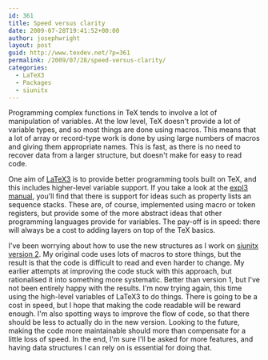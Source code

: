 ```yaml
---
id: 361
title: Speed versus clarity
date: 2009-07-28T19:41:52+00:00
author: josephwright
layout: post
guid: http://www.texdev.net/?p=361
permalink: /2009/07/28/speed-versus-clarity/
categories:
  - LaTeX3
  - Packages
  - siunitx
---
```

Programming complex functions in TeX tends to involve a lot of manipulation of variables. At the low level, TeX doesn't provide a lot of variable types, and so most things are done using macros. This means that a lot of array or record-type work is done by using large numbers of macros and giving them appropriate names. This is fast, as there is no need to recover data from a larger structure, but doesn't make for easy to read code.

One aim of <a title="LaTeX3 Homepage" href="http://www.latex-project.org/latex3.html">LaTeX3</a> is to provide better programming tools built on TeX, and this includes higher-level variable support. If you take a look at the <a title="The LaTeX3 Sources" href="ftp://tug.ctan.org/pub/tex-archive/macros/latex/contrib/expl3/source3.pdf">expl3 manual</a>, you'll find that there is support for ideas such as property lists an sequence stacks. These are, of course, implemented using macro or token registers, but provide some of the more abstract ideas that other programming languages provide for variables. The pay-off is in speed: there will always be a cost to adding layers on top of the TeX basics.

I've been worrying about how to use the new structures as I work on <a title="siunitx - A comprehensive (SI) units package" href="http://github.com/josephwright/siunitx">siunitx version 2</a>. My original code uses lots of macros to store things, but the result is that the code is difficult to read and even harder to change. My earlier attempts at improving the code stuck with this approach, but rationalised it into something more systematic. Better than version 1, but I've not been entirely happy with the results. I'm now trying again, this time using the high-level variables of LaTeX3 to do things. There is going to be a cost in speed, but I hope that making the code readable will be reward enough. I'm also spotting ways to improve the flow of code, so that there should be less to actually do in the new version. Looking to the future, making the code more maintainable should more than compensate for a little loss of speed. In the end, I'm sure I'll be asked for more features, and having data structures I can rely on is essential for doing that.
